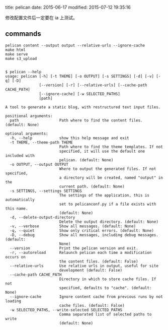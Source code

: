title: pelican
date: 2015-06-17
modified: 2015-07-12 19:35:16

修改配置文件后一定要在 ia 上测试。

## commands 
	pelican content --output output --relative-urls --ignore-cache
	make html
	make serve
	make s3_upload
	
	
	$ pelican --help
	usage: pelican [-h] [-t THEME] [-o OUTPUT] [-s SETTINGS] [-d] [-v] [-q] [-D]
	               [--version] [-r] [--relative-urls] [--cache-path CACHE_PATH]
	               [--ignore-cache] [-w SELECTED_PATHS]
	               [path]
	
	A tool to generate a static blog, with restructured text input files.
	
	positional arguments:
	  path                  Path where to find the content files. (default: None)
	
	optional arguments:
	  -h, --help            show this help message and exit
	  -t THEME, --theme-path THEME
	                        Path where to find the theme templates. If not
	                        specified, it will use the default one included with
	                        pelican. (default: None)
	  -o OUTPUT, --output OUTPUT
	                        Where to output the generated files. If not specified,
	                        a directory will be created, named "output" in the
	                        current path. (default: None)
	  -s SETTINGS, --settings SETTINGS
	                        The settings of the application, this is automatically
	                        set to pelicanconf.py if a file exists with this name.
	                        (default: None)
	  -d, --delete-output-directory
	                        Delete the output directory. (default: None)
	  -v, --verbose         Show all messages. (default: None)
	  -q, --quiet           Show only critical errors. (default: None)
	  -D, --debug           Show all messages, including debug messages. (default:
	                        None)
	  --version             Print the pelican version and exit.
	  -r, --autoreload      Relaunch pelican each time a modification occurs on
	                        the content files. (default: False)
	  --relative-urls       Use relative urls in output, useful for site
	                        development (default: False)
	  --cache-path CACHE_PATH
	                        Directory in which to store cache files. If not
	                        specified, defaults to "cache". (default: None)
	  --ignore-cache        Ignore content cache from previous runs by not loading
	                        cache files. (default: False)
	  -w SELECTED_PATHS, --write-selected SELECTED_PATHS
	                        Comma separated list of selected paths to write
	                        (default: None)


